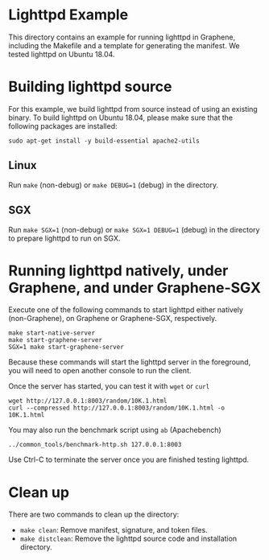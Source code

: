 # Lighttpd Example

This directory contains an example for running lighttpd in Graphene, including
the Makefile and a template for generating the manifest. We tested lighttpd on
Ubuntu 18.04.

# Building lighttpd source

For this example, we build lighttpd from source instead of using an existing
binary. To build lighttpd on Ubuntu 18.04, please make sure that the following
packages are installed:

    sudo apt-get install -y build-essential apache2-utils

## Linux

Run `make` (non-debug) or `make DEBUG=1` (debug) in the directory.

## SGX

Run `make SGX=1` (non-debug) or `make SGX=1 DEBUG=1` (debug) in the directory to
prepare lighttpd to run on SGX.

# Running lighttpd natively, under Graphene, and under Graphene-SGX

Execute one of the following commands to start lighttpd either natively
(non-Graphene), on Graphene or Graphene-SGX, respectively.

    make start-native-server
    make start-graphene-server
    SGX=1 make start-graphene-server

Because these commands will start the lighttpd server in the foreground, you
will need to open another console to run the client.

Once the server has started, you can test it with `wget` or `curl`

    wget http://127.0.0.1:8003/random/10K.1.html
    curl --compressed http://127.0.0.1:8003/random/10K.1.html -o 10K.1.html

You may also run the benchmark script using `ab` (Apachebench)

    ../common_tools/benchmark-http.sh 127.0.0.1:8003

Use Ctrl-C to terminate the server once you are finished testing lighttpd.

# Clean up

There are two commands to clean up the directory:

* `make clean`: Remove manifest, signature, and token files.
* `make distclean`: Remove the lighttpd source code and installation directory.
